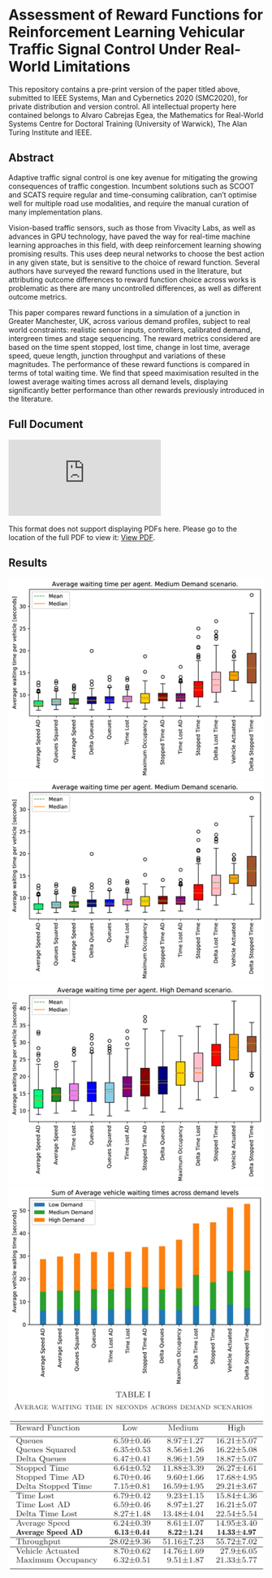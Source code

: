 # Assessment of Reward Functions for Reinforcement Learning Vehicular Traffic Signal Control Under Real-World Limitations
This repository contains a pre-print version of the paper titled above, submitted to IEEE Systems, Man and Cybernetics 2020 (SMC2020), for private distribution and version control.
All intellectual property here contained belongs to Alvaro Cabrejas Egea, the Mathematics for Real-World Systems Centre for Doctoral Training (University of Warwick), The Alan Turing Institute and IEEE.

## Abstract
Adaptive traffic signal control is one key avenue for mitigating the growing consequences of traffic congestion.
Incumbent solutions such as SCOOT and SCATS require regular and time-consuming calibration, can’t optimise well for multiple road use modalities, and require the manual curation of many implementation plans.

Vision-based traffic sensors, such as those from Vivacity Labs, as well as advances in GPU technology, have paved the way for real-time machine learning approaches in this field, with deep reinforcement learning showing promising results. 
This uses deep neural networks to choose the best action in any given state, but is sensitive to the choice of reward function. 
Several authors have surveyed the reward functions used in the literature, but attributing outcome differences to reward function choice across works is problematic as there are many uncontrolled differences, as well as different outcome metrics.

This paper compares reward functions in a simulation of a junction in Greater Manchester, UK, across various demand profiles, subject to real world constraints: realistic sensor inputs, controllers, calibrated demand, intergreen times and stage sequencing. 
The reward metrics considered are based on the time spent stopped, lost time, change in lost time, average speed, queue length, junction throughput and variations of these magnitudes.
The performance of these reward functions is compared in terms of total waiting time.
We find that speed maximisation resulted in the lowest average waiting times across all demand levels, displaying significantly better performance than other rewards previously introduced in the literature.

## Full Document
<object data="https://github.com/ACabrejas/SMC2020_Reward_Functions_RL_UTC/blob/master/conference_101719.pdf" type="application/pdf" width="700px" height="700px">
    <embed src="https://github.com/ACabrejas/SMC2020_Reward_Functions_RL_UTC/blob/master/conference_101719.pdf">
        <p>This format does not support displaying PDFs here. Please go to the location of the full PDF to view it: <a href="https://github.com/ACabrejas/SMC2020_Reward_Functions_RL_UTC/blob/master/conference_101719.pdf">View PDF</a>.</p>
    </embed>
</object>

## Results
![](figures/rand_2_1_ordered_color_DS.jpg)
![](figures/rand_1_7_ordered_color_DS.jpg)
![](figures/rand_1_5_ordered_color_DS.jpg)
![](figures/stacked_average_delay_ordered_by_sum_DS.jpg)
![](figures/table.png)
